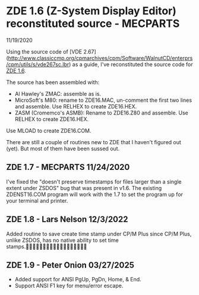 # ZDE 1.6 (Z-System Display Editor) reconstituted source - MECPARTS 
11/19/2020

Using the source code of [VDE 2.67]
(http://www.classiccmp.org/cpmarchives/cpm/Software/WalnutCD/enterprs/cpm/utils/s/vde267sc.lbr)
as a guide, I've reconstituted the source code for [ZDE 1.6](http://www.classiccmp.org/cpmarchives/cpm/Software/WalnutCD/cpm/editor/zde16.lbr).

The source has been assembled with:

* Al Hawley's ZMAC: assemble as is.
* MicroSoft's M80: rename to ZDE16.MAC, un-comment the first two lines
  and assemble. Use RELHEX to create ZDE16.HEX.
* ZASM (Cromemco's ASMB): Rename to ZDE16.Z80 and assemble. Use RELHEX
to create ZDE16.HEX.

Use MLOAD to create ZDE16.COM.

There are still a couple of routines new to ZDE that I haven't figured
out (yet). But most of them have been sussed out.

## ZDE 1.7 - MECPARTS 11/24/2020

I've fixed the "doesn't preserve timestamps for files larger than a
single extent under ZSDOS" bug that was present in v1.6. The existing
ZDENST16.COM program will work with the 1.7 to set the program up for
your terminal and printer.

## ZDE 1.8 - Lars Nelson 12/3/2022

Added routine to save create time stamp under CP/M Plus since 
CP/M Plus, unlike ZSDOS, has no native ability to set time stamps.

## ZDE 1.9 - Peter Onion 03/27/2025

- Added support for ANSI PgUp, PgDn, Home, & End.
- Support ANSI F1 key for menu/error escape.
